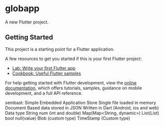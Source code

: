 # globapp

A new Flutter project.

## Getting Started

This project is a starting point for a Flutter application.

A few resources to get you started if this is your first Flutter project:

- [Lab: Write your first Flutter app](https://docs.flutter.dev/get-started/codelab)
- [Cookbook: Useful Flutter samples](https://docs.flutter.dev/cookbook)

For help getting started with Flutter development, view the
[online documentation](https://docs.flutter.dev/), which offers tutorials,
samples, guidance on mobile development, and a full API reference.

sembast: Simple Embedded Application Store
Single file loaded in memory
Document Based data stored in JSON
Written in Dart (Android, ios and web)
Data type
    String
    num (int and double)
    Map(Map<String, dynamic>)
    List(List<dynamic>)
    bool
    null(value)
    Blob (custom type)
    TimeStamp (Custom type)
